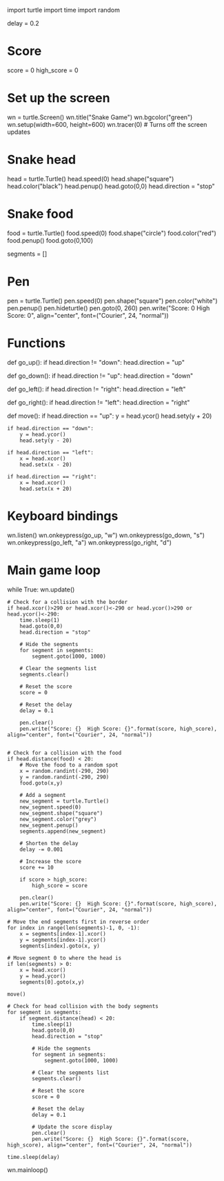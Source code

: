 import turtle
import time
import random

delay = 0.2

# Score
score = 0
high_score = 0

# Set up the screen
wn = turtle.Screen()
wn.title("Snake Game")
wn.bgcolor("green")
wn.setup(width=600, height=600)
wn.tracer(0) # Turns off the screen updates

# Snake head
head = turtle.Turtle()
head.speed(0)
head.shape("square")
head.color("black")
head.penup()
head.goto(0,0)
head.direction = "stop"

# Snake food
food = turtle.Turtle()
food.speed(0)
food.shape("circle")
food.color("red")
food.penup()
food.goto(0,100)

segments = []

# Pen
pen = turtle.Turtle()
pen.speed(0)
pen.shape("square")
pen.color("white")
pen.penup()
pen.hideturtle()
pen.goto(0, 260)
pen.write("Score: 0  High Score: 0", align="center", font=("Courier", 24, "normal"))

# Functions
def go_up():
    if head.direction != "down":
        head.direction = "up"

def go_down():
    if head.direction != "up":
        head.direction = "down"

def go_left():
    if head.direction != "right":
        head.direction = "left"

def go_right():
    if head.direction != "left":
        head.direction = "right"

def move():
    if head.direction == "up":
        y = head.ycor()
        head.sety(y + 20)

    if head.direction == "down":
        y = head.ycor()
        head.sety(y - 20)

    if head.direction == "left":
        x = head.xcor()
        head.setx(x - 20)

    if head.direction == "right":
        x = head.xcor()
        head.setx(x + 20)

# Keyboard bindings
wn.listen()
wn.onkeypress(go_up, "w")
wn.onkeypress(go_down, "s")
wn.onkeypress(go_left, "a")
wn.onkeypress(go_right, "d")

# Main game loop
while True:
    wn.update()

    # Check for a collision with the border
    if head.xcor()>290 or head.xcor()<-290 or head.ycor()>290 or head.ycor()<-290:
        time.sleep(1)
        head.goto(0,0)
        head.direction = "stop"

        # Hide the segments
        for segment in segments:
            segment.goto(1000, 1000)
        
        # Clear the segments list
        segments.clear()

        # Reset the score
        score = 0

        # Reset the delay
        delay = 0.1

        pen.clear()
        pen.write("Score: {}  High Score: {}".format(score, high_score), align="center", font=("Courier", 24, "normal")) 


    # Check for a collision with the food
    if head.distance(food) < 20:
        # Move the food to a random spot
        x = random.randint(-290, 290)
        y = random.randint(-290, 290)
        food.goto(x,y)

        # Add a segment
        new_segment = turtle.Turtle()
        new_segment.speed(0)
        new_segment.shape("square")
        new_segment.color("grey")
        new_segment.penup()
        segments.append(new_segment)

        # Shorten the delay
        delay -= 0.001

        # Increase the score
        score += 10

        if score > high_score:
            high_score = score
        
        pen.clear()
        pen.write("Score: {}  High Score: {}".format(score, high_score), align="center", font=("Courier", 24, "normal")) 

    # Move the end segments first in reverse order
    for index in range(len(segments)-1, 0, -1):
        x = segments[index-1].xcor()
        y = segments[index-1].ycor()
        segments[index].goto(x, y)

    # Move segment 0 to where the head is
    if len(segments) > 0:
        x = head.xcor()
        y = head.ycor()
        segments[0].goto(x,y)

    move()    

    # Check for head collision with the body segments
    for segment in segments:
        if segment.distance(head) < 20:
            time.sleep(1)
            head.goto(0,0)
            head.direction = "stop"
        
            # Hide the segments
            for segment in segments:
                segment.goto(1000, 1000)
        
            # Clear the segments list
            segments.clear()

            # Reset the score
            score = 0

            # Reset the delay
            delay = 0.1
        
            # Update the score display
            pen.clear()
            pen.write("Score: {}  High Score: {}".format(score, high_score), align="center", font=("Courier", 24, "normal"))

    time.sleep(delay)

wn.mainloop()
